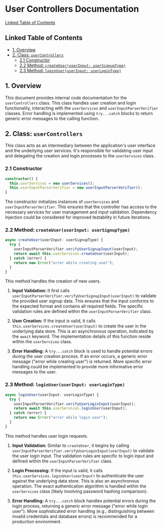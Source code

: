# User Controllers Documentation

[Linked Table of Contents](#linked-table-of-contents)

## Linked Table of Contents

* [1. Overview](#1-overview)
* [2. Class: `userControllers`](#2-class-usercontrollers)
    * [2.1 Constructor](#21-constructor)
    * [2.2 Method: `createUser(userInput: userSignupType)`](#22-method-createuseruserinput-usersignuptype)
    * [2.3 Method: `loginUser(userInput: userLoginType)`](#23-method-loginuseruserinput-userlogintype)


## 1. Overview

This document provides internal code documentation for the `userControllers` class. This class handles user creation and login functionality, interacting with the `userServices` and `userInputParserVerifier` classes.  Error handling is implemented using `try...catch` blocks to return generic error messages to the calling function.

## 2. Class: `userControllers`

This class acts as an intermediary between the application's user interface and the underlying user services. It's responsible for validating user input and delegating the creation and login processes to the `userServices` class.

### 2.1 Constructor

```typescript
constructor() {
  this.userServices = new userServices();
  this.userInputParserVerifier = new userInputParserVerifier();
}
```

The constructor initializes instances of `userServices` and `userInputParserVerifier`.  This ensures that the controller has access to the necessary services for user management and input validation.  Dependency Injection could be considered for improved testability in future iterations.

### 2.2 Method: `createUser(userInput: userSignupType)`

```typescript
async createUser(userInput: userSignupType) {
  try {
    userInputParserVerifier.verifyUserSignupInput(userInput);
    return await this.userServices.createUser(userInput);
  } catch (error) {
    return new Error("error while creating user");
  }
}
```

This method handles the creation of new users.

1. **Input Validation:** It first calls `userInputParserVerifier.verifyUserSignupInput(userInput)` to validate the provided user signup data.  This ensures that the input conforms to the expected format and contains all required fields.  The specific validation rules are defined within the `userInputParserVerifier` class.

2. **User Creation:** If the input is valid, it calls `this.userServices.createUser(userInput)` to create the user in the underlying data store. This is an asynchronous operation, indicated by the `await` keyword.  The implementation details of this function reside within the `userServices` class.

3. **Error Handling:** A `try...catch` block is used to handle potential errors during the user creation process. If an error occurs, a generic error message ("error while creating user") is returned.  More specific error handling could be implemented to provide more informative error messages to the user.


### 2.3 Method: `loginUser(userInput: userLoginType)`

```typescript
async loginUser(userInput: userLoginType) {
  try {
    userInputParserVerifier.verifyUserLoginInput(userInput);
    return await this.userServices.loginUser(userInput);
  } catch (error) {
    return new Error("error while login user");
  }
}
```

This method handles user login requests.

1. **Input Validation:** Similar to `createUser`, it begins by calling `userInputParserVerifier.verifyUserLoginInput(userInput)` to validate the user login input.  The validation rules are specific to login input and defined within the `userInputParserVerifier` class.

2. **Login Processing:** If the input is valid, it calls `this.userServices.loginUser(userInput)` to authenticate the user against the underlying data store. This is also an asynchronous operation. The exact authentication algorithm is handled within the `userServices` class (likely involving password hashing comparison).

3. **Error Handling:** A `try...catch` block handles potential errors during the login process, returning a generic error message ("error while login user").  More sophisticated error handling (e.g., distinguishing between invalid credentials and database errors) is recommended for a production environment.

